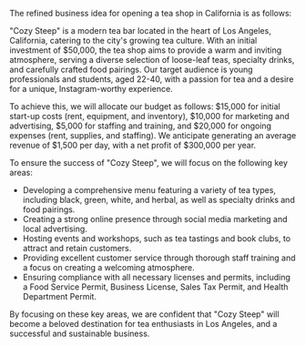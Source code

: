 The refined business idea for opening a tea shop in California is as follows:

"Cozy Steep" is a modern tea bar located in the heart of Los Angeles, California, catering to the city's growing tea culture. With an initial investment of $50,000, the tea shop aims to provide a warm and inviting atmosphere, serving a diverse selection of loose-leaf teas, specialty drinks, and carefully crafted food pairings. Our target audience is young professionals and students, aged 22-40, with a passion for tea and a desire for a unique, Instagram-worthy experience.

To achieve this, we will allocate our budget as follows: $15,000 for initial start-up costs (rent, equipment, and inventory), $10,000 for marketing and advertising, $5,000 for staffing and training, and $20,000 for ongoing expenses (rent, supplies, and staffing). We anticipate generating an average revenue of $1,500 per day, with a net profit of $300,000 per year.

To ensure the success of "Cozy Steep", we will focus on the following key areas:

* Developing a comprehensive menu featuring a variety of tea types, including black, green, white, and herbal, as well as specialty drinks and food pairings.
* Creating a strong online presence through social media marketing and local advertising.
* Hosting events and workshops, such as tea tastings and book clubs, to attract and retain customers.
* Providing excellent customer service through thorough staff training and a focus on creating a welcoming atmosphere.
* Ensuring compliance with all necessary licenses and permits, including a Food Service Permit, Business License, Sales Tax Permit, and Health Department Permit.

By focusing on these key areas, we are confident that "Cozy Steep" will become a beloved destination for tea enthusiasts in Los Angeles, and a successful and sustainable business.